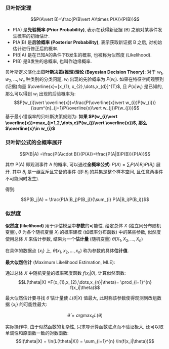### 贝叶斯定理

$$P(A\vert B)=\frac{P(B\vert A)\times P(A)}{P(B)}$$

- P(A) 是**先验概率 (Prior Probability)**, 表示在获得新证据 (B) 之前对某事件发生概率的初始估计.
- P(A|B) 是**后验概率 (Posterior Probability)**, 表示获取新证据 B 之后, 对初始估计进行修正后的概率.
- P(B|A) 是在已知A的条件下B发生的概率, 也被称为似然度 (Likelihood).
- P(B) 是B发生的总概率, 也叫作边缘概率.

贝叶斯定义演化出**贝叶斯决策(推理)理论 (Bayesian Decision Theory)**: 对于 $w_{1}, w_{2},\dots,w_{c}$ 种类别的分类问题, $w_{i}$ 出现的先验概率为 $P(w_{i})$. 如果在特征空间观察到(证据)向量 $\overline{x}=[x_{1}, x_{2},\dots,x_{d}]^{T}$, 且 $P(x\vert w_{i})$ 是已知的, 那么可以得到 $w_{i}$ 出现的后验概率为: $$P(w_{i}\vert \overline{x})=\frac{P(\overline{x}\vert w_{i})P(w_{i})}{\sum^{n}_{j=1}P(\overline{x}\vert w_{j})P(w_{j})}$$ 基于最小错误率的贝叶斯决策规则为: **如果 $P(w_{i}\vert \overline{x})=max_{j=1,2,\dots,c}P(w_{j}\vert \overline{x})$, 那么 $\overline{x}\in w_{i}$**

### 贝叶斯公式的全概率展开

$$P(B|A) =\frac{P(A\cdot B)}{P(A)}=\frac{P(A|B)P(B)}{P(A)}$$

其中 P(A) 即观测事件 A 的概率, 可以通过**全概率公式:** $P(A) = \sum_{i} P(A|B_i)P(B_i)$ 展开. 其中 $B_{i}$ 是一组互斥且完备的事件 (即 $B_{i}$ 的并集是整个样本空间, 且任意两事件不可能同时发生). 

得到:

$$P(B_j|A) = \frac{P(A|B_j)P(B_j)}{\sum_{i} P(A|B_i)P(B_i)}$$

### 似然度

**似然度 (likelihood)** 用于评估模型中**参数**的可能性. 给定总体 $X$ (独立同分布随机变量), $\theta$ 为各个随机变量 $X_{i}$ 的概率建模 (如概率分布函数) 中的某些参数, 似然度使用总体 $X$ 来估计参数, 结果为一个**估计量** (随机变量) $\hat{\theta}(X_{1},X_{2},\dots,X_{n})$

在具体的数据点 $\{ x_{i} \}$ 上, $\hat{\theta}(x_{1},x_{2},\dots,x_{n})$ 称为参数的具体**估计值**.

**最大似然估计** (Maximum Likelihood Estimation, MLE):

通过总体 $X$ 中随机变量的概率密度函数 $f(x_{i}\vert \theta)$, 计算似然函数: $$L(\theta|X) =F(x_{1},x_{2},\dots,x_{n}|\theta)= \prod_{i=1}^{n} f(x_i|\theta)$$

最大似然估计要寻找 $\hat{\theta}$ 估计量使 $L(\theta|X)$ 值最大, 此时称该参数使得观测到改组数据 $\{ x_{i} \}$ 的可能性最大: 

$$\hat{\theta}=arg \max_{\theta}L(\theta)$$

实际操作中, 由于似然函数的复杂性, 只求导计算函数驻点而不验证极大, 
还可以取单调性和原函数一致的对数函数:
$$l(\theta|X) = \ln(L(\theta|X)) = \sum_{i=1}^{n} \ln(f(x_i|\theta))$$
